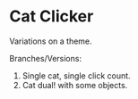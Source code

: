 # Cat Clicker

Variations on a theme.

Branches/Versions:

1. Single cat, single click count.
2. Cat dual! with some objects.